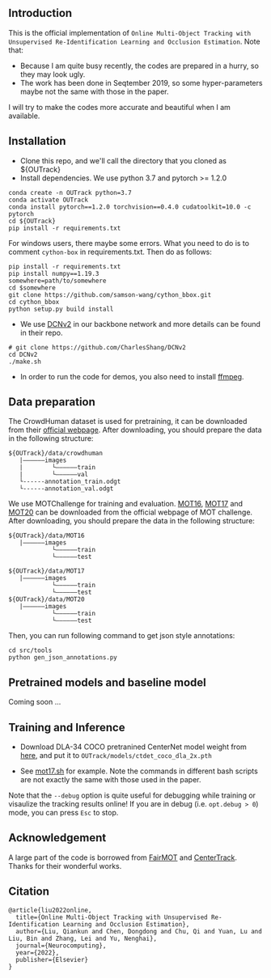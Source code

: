 ## Introduction

This is the official implementation of `Online Multi-Object Tracking with Unsupervised Re-Identification Learning and Occlusion Estimation`.
Note that:
* Because I am quite busy recently, the codes are prepared in a hurry, so they may look ugly.
* The work has been done in Seqtember 2019, so some hyper-parameters maybe not the same with those in the paper.

I will try to make the codes more accurate and beautiful when I am available.


## Installation
* Clone this repo, and we'll call the directory that you cloned as ${OUTrack}
* Install dependencies. We use python 3.7 and pytorch >= 1.2.0
```
conda create -n OUTrack python=3.7
conda activate OUTrack
conda install pytorch==1.2.0 torchvision==0.4.0 cudatoolkit=10.0 -c pytorch
cd ${OUTrack}
pip install -r requirements.txt
```
For windows users, there maybe some errors. What you need to do is to comment `cython-box` in requirements.txt.
Then do as follows:
```
pip install -r requirements.txt
pip install numpy==1.19.3
somewhere=path/to/somewhere
cd $somewhere
git clone https://github.com/samson-wang/cython_bbox.git
cd cython_bbox
python setup.py build install
```

* We use [DCNv2](https://github.com/CharlesShang/DCNv2) in our backbone network and more details can be found in their repo. 
```
# git clone https://github.com/CharlesShang/DCNv2
cd DCNv2
./make.sh
```
* In order to run the code for demos, you also need to install [ffmpeg](https://www.ffmpeg.org/).

## Data preparation

The CrowdHuman dataset is used for pretraining, it can be downloaded from their [official webpage](https://www.crowdhuman.org). After downloading, you should prepare the data in the following structure:
```
${OUTrack}/data/crowdhuman
   |——————images
   |        └——————train
   |        └——————val
   └------annotation_train.odgt
   └------annotation_val.odgt
```

We use MOTChallenge for training and evaluation. [MOT16](https://motchallenge.net/data/MOT16/), [MOT17](https://motchallenge.net/data/MOT17/) and [MOT20](https://motchallenge.net/data/MOT20/) can be downloaded from the official webpage of MOT challenge. After downloading, you should prepare the data in the following structure:
```
${OUTrack}/data/MOT16
   |——————images
            └——————train
            └——————test

${OUTrack}/data/MOT17
   |——————images
            └——————train
            └——————test
${OUTrack}/data/MOT20
   |——————images
            └——————train
            └——————test
```
Then, you can run following command to get json style annotations:
```
cd src/tools
python gen_json_annotations.py
```

## Pretrained models and baseline model

Coming soon ...

## Training and Inference
* Download DLA-34 COCO pretranined CenterNet model weight from [here](https://drive.google.com/file/d/1pl_-ael8wERdUREEnaIfqOV_VF2bEVRT/view), and put it to `OUTrack/models/ctdet_coco_dla_2x.pth`

* See [mot17.sh](experiments/mot17.sh) for example. Note the commands in different bash scripts are not exactly the same with those used in the paper.

Note that the `--debug` option is quite useful for debugging while training or visaulize the tracking results online! If you are in debug (i.e. `opt.debug > 0`) mode, you can press `Esc` to stop.

## Acknowledgement
A large part of the code is borrowed from [FairMOT](https://github.com/ifzhang/OUTrack) and [CenterTrack](https://github.com/xingyizhou/CenterTrack). Thanks for their wonderful works.

## Citation

```
@article{liu2022online,
  title={Online Multi-Object Tracking with Unsupervised Re-Identification Learning and Occlusion Estimation},
  author={Liu, Qiankun and Chen, Dongdong and Chu, Qi and Yuan, Lu and Liu, Bin and Zhang, Lei and Yu, Nenghai},
  journal={Neurocomputing},
  year={2022},
  publisher={Elsevier}
}
```

